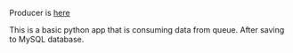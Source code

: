 Producer is [here](https://github.com/erkanzsy/symfony-rabbitmq "Publisher link")


This is a basic python app that is consuming data from queue. 
After saving to MySQL database.  